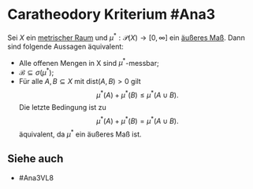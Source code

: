 # Caratheodory Kriterium #Ana3
Sei $X$ ein [metrischer Raum](Ana1/metrischer%20Raum.md) und $\mu^*:\mathcal{P}(X)\to[0,\infty]$ ein [äußeres Maß](Ana3/Definitions/%C3%A4u%C3%9Feres%20Ma%C3%9F.md). Dann sind folgende Aussagen äquivalent:
- Alle offenen Mengen in X sind $\mu^*$-messbar;
- $\mathcal{B}\subseteq\sigma(\mu^*)$;
- Für alle $A,B\subseteq X$ mit $\text{dist}(A,B)>0$ gilt
$$\mu^*(A)+\mu^*(B)\leq\mu^*(A\cup B).$$
Die letzte Bedingung ist zu 
$$\mu^*(A)+\mu^*(B)=\mu^*(A\cup B).$$ äquivalent, da $\mu^*$ ein äußeres Maß ist.
## Siehe auch
- #Ana3VL8 